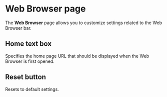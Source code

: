 # Web Browser page

The **Web Browser** page allows you to customize settings related to the Web Browser bar.

## Home text box

Specifies the home page URL that should be displayed when the Web Browser is first opened.

## Reset button

Resets to default settings.

